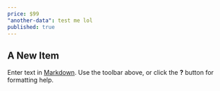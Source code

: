 ```yaml
---
price: $99
"another-data": test me lol
published: true
---
```


## A New Item

Enter text in [Markdown](http://daringfireball.net/projects/markdown/). Use the toolbar above, or click the **?** button for formatting help.
